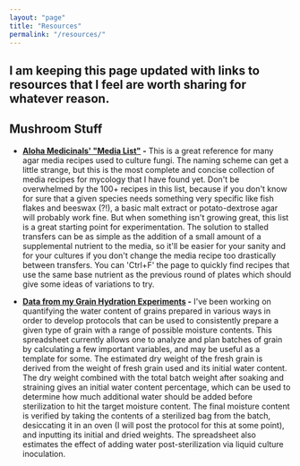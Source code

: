 ```yaml
---
layout: "page"
title: "Resources"
permalink: "/resources/"
---
```


I am keeping this page updated with links to resources that I feel are worth sharing for whatever reason.
---


## Mushroom Stuff


* **[Aloha Medicinals' "Media List"](alohaculturebank.com/media/media-list.html) -** This is a great reference for many agar media recipes used to culture fungi. The naming scheme can get a little strange, but this is the most complete and concise collection of media recipes for mycology that I have found yet. Don't be overwhelmed by the 100+ recipes in this list, because if you don't know for sure that a given species needs something very specific like fish flakes and beeswax (?!), a basic malt extract or potato-dextrose agar will probably work fine. But when something isn't growing great, this list is a great starting point for experimentation. The solution to stalled transfers can be as simple as the addition of a small amount of a supplemental nutrient to the media, so it'll be easier for your sanity and for your cultures if you don't change the media recipe too drastically between transfers. You can 'Ctrl+F' the page to quickly find recipes that use the same base nutrient as the previous round of plates which should give some ideas of variations to try.

* **[Data from my Grain Hydration Experiments](https://docs.google.com/spreadsheets/d/12zSVWOdK2WwXnLxhFyFHacfesYClgmbh5c0tmBJpMyg/edit?usp=sharing) -** I've been working on quantifying the water content of grains prepared in various ways in order to develop protocols that can be used to consistently prepare a given type of grain with a range of possible moisture contents. This spreadsheet currently allows one to analyze and plan batches of grain by calculating a few important variables, and may be useful as a template for some. The estimated dry weight of the fresh grain is derived from the weight of fresh grain used and its initial water content. The dry weight combined with the total batch weight after soaking and straining gives an initial water content percentage, which can be used to determine how much additional water should be added before sterilization to hit the target moisture content. The final moisture content is verified by taking the contents of a sterilized bag from the batch, desiccating it in an oven (I will post the protocol for this at some point), and inputting its initial and dried weights. The spreadsheet also estimates the effect of adding water post-sterilization via liquid culture inoculation. 
